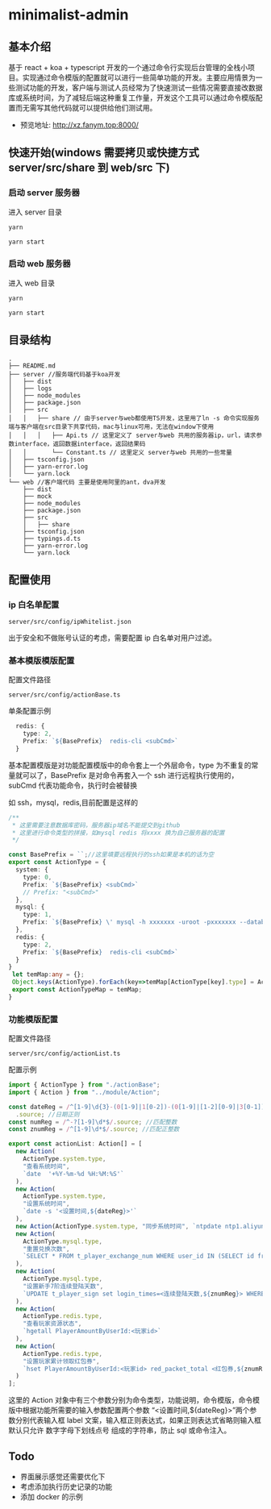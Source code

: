 # minimalist-admin

## 基本介绍

基于 react + koa + typescript 开发的一个通过命令行实现后台管理的全栈小项目。实现通过命令模版的配置就可以进行一些简单功能的开发。主要应用情景为一些测试功能的开发，客户端与测试人员经常为了快速测试一些情况需要直接改数据库或系统时间，为了减轻后端这种重复工作量，开发这个工具可以通过命令模版配置而无需写其他代码就可以提供给他们测试用。

- 预览地址: http://xz.fanym.top:8000/

## 快速开始(windows 需要拷贝或快捷方式 server/src/share 到 web/src 下)

### 启动 server 服务器

进入 server 目录

```bash
yarn
```

```bash
yarn start
```

### 启动 web 服务器

进入 web 目录

```bash
yarn
```

```bash
yarn start
```

## 目录结构

```
.
├── README.md
├── server //服务端代码基于koa开发
│   ├── dist
│   ├── logs
│   ├── node_modules
│   ├── package.json
│   ├── src
│   │   ├── share // 由于server与web都使用TS开发，这里用了ln -s 命令实现服务端与客户端在src目录下共享代码，mac与linux可用，无法在window下使用
│   │   │   ├── Api.ts // 这里定义了 server与web 共用的服务器ip，url，请求参数interface，返回数据interface，返回结果码
│   │       └── Constant.ts // 这里定义 server与web 共用的一些常量
│   ├── tsconfig.json
│   ├── yarn-error.log
│   └── yarn.lock
└── web //客户端代码 主要是使用阿里的ant，dva开发
    ├── dist
    ├── mock
    ├── node_modules
    ├── package.json
    ├── src
    │   ├── share
    ├── tsconfig.json
    ├── typings.d.ts
    ├── yarn-error.log
    └── yarn.lock
```

## 配置使用

### ip 白名单配置

```
server/src/config/ipWhitelist.json
```

出于安全和不做账号认证的考虑，需要配置 ip 白名单对用户过滤。

### 基本模版模版配置

配置文件路径

```
server/src/config/actionBase.ts
```

单条配置示例

```ts
  redis: {
    type: 2,
    Prefix: `${BasePrefix}  redis-cli <subCmd>`
  }
```

基本配置模版是对功能配置模版中的命令套上一个外层命令，type 为不重复的常量就可以了，BasePrefix 是对命令再套入一个 ssh 进行远程执行使用的， subCmd 代表功能命令，执行时会被替换

如 ssh，mysql，redis,目前配置是这样的

```ts
/**
 * 这里需要注意数据库密码，服务器ip域名不能提交到github
 * 这里进行命令类型的拼接，如mysql redis 将xxxx 换为自己服务器的配置
 */

const BasePrefix = ``;//这里填要远程执行的ssh如果是本机的话为空
export const ActionType = {
  system: {
    type: 0,
    Prefix: `${BasePrefix} <subCmd>`
    // Prefix: "<subCmd>"
  },
  mysql: {
    type: 1,
    Prefix: `${BasePrefix} \' mysql -h xxxxxxx -uroot -pxxxxxxx --database=xxxxxxx -e \"<subCmd>\"\'` //这里根据自己数据库进行配置
  },
  redis: {
    type: 2,
    Prefix: `${BasePrefix}  redis-cli <subCmd>`
  }
}
 let temMap:any = {};
 Object.keys(ActionType).forEach(key=>temMap[ActionType[key].type] = ActionType[key]);
 export const ActionTypeMap = temMap;
}
```

### 功能模版配置

配置文件路径

```
server/src/config/actionList.ts
```

配置示例

```ts
import { ActionType } from "./actionBase";
import { Action } from "../module/Action";

const dateReg = /^[1-9]\d{3}-(0[1-9]|1[0-2])-(0[1-9]|[1-2][0-9]|3[0-1])\s+(20|21|22|23|[0-1]\d):[0-5]\d:[0-5]\d$/
  .source; //日期正则
const numReg = /^-?[1-9]\d*$/.source; //匹配整数
const znumReg = /^[1-9]\d*$/.source; //匹配正整数

export const actionList: Action[] = [
  new Action(
    ActionType.system.type,
    "查看系统时间",
    `date  '+%Y-%m-%d %H:%M:%S'`
  ),
  new Action(
    ActionType.system.type,
    "设置系统时间",
    `date -s '<设置时间,${dateReg}>'`
  ),
  new Action(ActionType.system.type, "同步系统时间", `ntpdate ntp1.aliyun.com`),
  new Action(
    ActionType.mysql.type,
    "重置兑换次数",
    `SELECT * FROM t_player_exchange_num WHERE user_id IN (SELECT id from t_player_data where user_code=<玩家code>);`
  ),
  new Action(
    ActionType.mysql.type,
    "设置新手7阶连续登陆天数",
    `UPDATE t_player_sign set login_times=<连续登陆天数,${znumReg}> WHERE uid=<玩家id>);`
  ),
  new Action(
    ActionType.redis.type,
    "查看玩家资源状态",
    `hgetall PlayerAmountByUserId:<玩家id>`
  ),
  new Action(
    ActionType.redis.type,
    "设置玩家累计领取红包券",
    `hset PlayerAmountByUserId:<玩家id> red_packet_total <红包券,${znumReg}>`
  )
];
```

这里的 Action 对象中有三个参数分别为命令类型，功能说明，命令模版，命令模版中根据功能所需要的输入参数配置两个参数 “<设置时间,\${dateReg}>”两个参数分别代表输入框 label 文案，输入框正则表达式，如果正则表达式省略则输入框默认只允许 数字字母下划线点号 组成的字符串，防止 sql 或命令注入。

## Todo

- 界面展示感觉还需要优化下
- 考虑添加执行历史记录的功能
- 添加 docker 的示例
